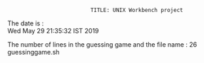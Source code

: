                               TITLE: UNIX Workbench project                        
The date is :   
Wed May 29 21:35:32 IST 2019

The number of lines in the guessing game and the file name : 
26 guessinggame.sh
